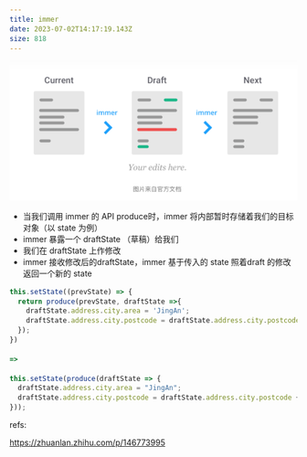 ```yaml
---
title: immer
date: 2023-07-02T14:17:19.143Z
size: 818
---
```

![SCR-20220309-fxo](../../public/react/SCR-20220309-fxo.png)

- 当我们调用 immer 的 API produce时，immer 将内部暂时存储着我们的目标对象（以 state 为例）
- immer 暴露一个 draftState （草稿）给我们
- 我们在 draftState 上作修改
- immer 接收修改后的draftState，immer 基于传入的 state 照着draft 的修改 返回一个新的 state

```js
this.setState((prevState) => {
  return produce(prevState, draftState =>{
    draftState.address.city.area = 'JingAn';
    draftState.address.city.postcode = draftState.address.city.postcode + 10;
  });
})

=> 

this.setState(produce(draftState => {
  draftState.address.city.area = "JingAn";
  draftState.address.city.postcode = draftState.address.city.postcode + 10;
}));
```



refs:

https://zhuanlan.zhihu.com/p/146773995

